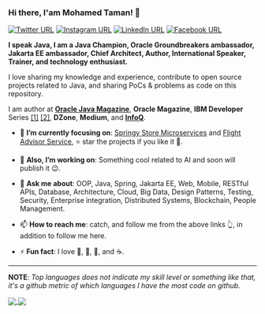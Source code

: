 ### Hi there, I'am Mohamed Taman! 👋
[![Twitter URL](https://img.shields.io/static/v1?color=red&label=Twitter%20&logo=twitter&logoColor=white&style=for-the-badge&message=Follow)](https://twitter.com/_tamanm)
[![Instagram URL](https://img.shields.io/static/v1?color=red&label=Instagram&logo=Instagram&logoColor=white&style=for-the-badge&message=follow)](https://www.instagram.com/m.m.taman)
[![LinkedIn URL](https://img.shields.io/static/v1?color=red&label=linkedin&logo=linkedin&logoColor=white&style=for-the-badge&message=Connect)](https://www.linkedin.com/in/mohamedtaman)
[![Facebook URL](https://img.shields.io/static/v1?color=red&label=Facebook&logo=Facebook&logoColor=white&style=for-the-badge&message=Connect)](https://www.facebook.com/mohamed.m.taman.7)

**I speak Java, I am a Java Champion, Oracle Groundbreakers ambassador, Jakarta EE ambassador, Chief Architect, Author, International Speaker, Trainer, and technology enthusiast.**

I love sharing my knowledge and experience, contribute to open source projects related to Java, and sharing PoCs & problems as code on this repository.

I am author at [**Oracle Java Magazine**](https://blogs.oracle.com/javamagazine/?search_terms=mohamed%20Taman), **Oracle Magazine**, **IBM Developer** Series [[1]](https://developer.ibm.com/technologies/java/series/java-theory-and-practice/) [[2]](https://developer.ibm.com/components/java-platform/series/java-modularity/), **DZone**, **Medium**, and [**InfoQ**](https://www.infoq.com/profile/Mohamed-Taman/#articles).

<!-- 🤔  I’m currently open for: A new job opportunity, [LINK TO MY RESUME](https://drive.google.com/file/d/1fvV8oI7sRQOdcccy3OgXfesuMtUwHd07/view?usp=sharing). -->
- 🎯 **I’m currently focusing on**: [Springy Store Microservices](https://github.com/mohamed-taman/Springy-Store-Microservices) and [Flight Advisor Service](https://github.com/mohamed-taman/Flight-Advisor), ⭐️ star the projects if you like it 🤩.

- 🔭 **Also, I’m working on**: Something cool related to AI and soon will publish it 😉.

- 💬 **Ask me about**: OOP, Java, Spring, Jakarta EE, Web, Mobile, RESTful APIs, Database, Architecture, Cloud, Big Data, Design Patterns, Testing, Security, Enterprise integration, Distributed Systems, Blockchain, People Management.

- 📫 **How to reach me**: catch, and follow me from the above links 👆, in addition to follow me here.

- ⚡ **Fun fact**: I love 🐍, 🐜, 🐝, and ☕️.

<hr/>

**NOTE**: *Top languages does not indicate my skill level or something like that, it's a github metric of which languages I have the most code on github.*

<a href="https://github.com/mohamed-taman/">
  <img align="center" src="https://github-readme-stats.vercel.app/api?username=mohamed-taman&count_private=true&show_icons=true&theme=radical&hide_border=false" />
</a> 
<a href="https://github.com/mohamed-taman/">
  <img align="center" src="https://github-readme-stats.vercel.app/api/top-langs/?username=mohamed-taman&layout=compact&theme=radical&hide_border=false" />
</a>
  
<!--
**mohamed-taman/mohamed-taman** is a ✨ _special_ ✨ repository because its `README.md` (this file) appears on your GitHub profile.

Here are some ideas to get you started:

- 🔭 I’m currently working on ...
- 🌱 I’m currently learning ...
- 👯 I’m looking to collaborate on ...
- 🤔 I’m looking for help with ...
- 💬 Ask me about ...
- 📫 How to reach me: ...
- 😄 Pronouns: ...
- ⚡ Fun fact: ...
-->
